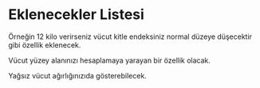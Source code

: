 # Eklenecekler Listesi
Örneğin 12 kilo verirseniz vücut kitle endeksiniz normal düzeye düşecektir gibi özellik eklenecek.

Vücut yüzey alanınızı hesaplamaya yarayan bir özellik olacak.

Yağsız vücut ağırlığınızıda gösterebilecek.
